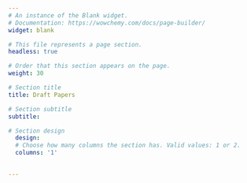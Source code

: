 ```yaml
---
# An instance of the Blank widget.
# Documentation: https://wowchemy.com/docs/page-builder/
widget: blank

# This file represents a page section.
headless: true

# Order that this section appears on the page.
weight: 30

# Section title
title: Draft Papers

# Section subtitle
subtitle:

# Section design
  design:
  # Choose how many columns the section has. Valid values: 1 or 2.
  columns: '1'
  

---
```



